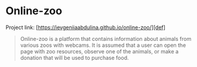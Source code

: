 # Online-zoo

Project link: [https://ievgeniiaabdulina.github.io/online-zoo/][def]

> Online-zoo is a platform that contains information about animals from various zoos with webcams. It is assumed that a user can open the page with zoo resources, observe one of the animals, or make a donation that will be used to purchase food.

[def]: #Online-zoo
